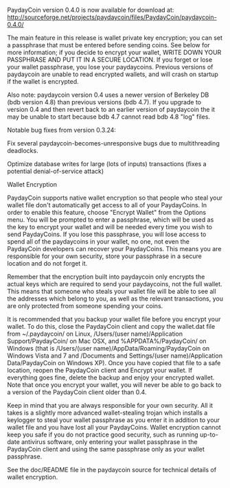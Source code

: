 PaydayCoin version 0.4.0 is now available for download at:
http://sourceforge.net/projects/paydaycoin/files/PaydayCoin/paydaycoin-0.4.0/

The main feature in this release is wallet private key encryption;
you can set a passphrase that must be entered before sending coins.
See below for more information; if you decide to encrypt your wallet,
WRITE DOWN YOUR PASSPHRASE AND PUT IT IN A SECURE LOCATION. If you
forget or lose your wallet passphrase, you lose your paydaycoins.
Previous versions of paydaycoin are unable to read encrypted wallets,
and will crash on startup if the wallet is encrypted.

Also note: paydaycoin version 0.4 uses a newer version of Berkeley DB
(bdb version 4.8) than previous versions (bdb 4.7). If you upgrade
to version 0.4 and then revert back to an earlier version of paydaycoin
the it may be unable to start because bdb 4.7 cannot read bdb 4.8
"log" files.


Notable bug fixes from version 0.3.24:

Fix several paydaycoin-becomes-unresponsive bugs due to multithreading
deadlocks.

Optimize database writes for large (lots of inputs) transactions
(fixes a potential denial-of-service attack)


Wallet Encryption

PaydayCoin supports native wallet encryption so that people who steal your
wallet file don't automatically get access to all of your PaydayCoins.
In order to enable this feature, choose "Encrypt Wallet" from the
Options menu.  You will be prompted to enter a passphrase, which
will be used as the key to encrypt your wallet and will be needed
every time you wish to send PaydayCoins.  If you lose this passphrase,
you will lose access to spend all of the paydaycoins in your wallet,
no one, not even the PaydayCoin developers can recover your PaydayCoins.
This means you are responsible for your own security, store your
passphrase in a secure location and do not forget it.

Remember that the encryption built into paydaycoin only encrypts the
actual keys which are required to send your paydaycoins, not the full
wallet.  This means that someone who steals your wallet file will
be able to see all the addresses which belong to you, as well as the
relevant transactions, you are only protected from someone spending
your coins.

It is recommended that you backup your wallet file before you
encrypt your wallet.  To do this, close the PaydayCoin client and
copy the wallet.dat file from ~/.paydaycoin/ on Linux, /Users/(user
name)/Application Support/PaydayCoin/ on Mac OSX, and %APPDATA%/PaydayCoin/
on Windows (that is /Users/(user name)/AppData/Roaming/PaydayCoin on
Windows Vista and 7 and /Documents and Settings/(user name)/Application
Data/PaydayCoin on Windows XP).  Once you have copied that file to a
safe location, reopen the PaydayCoin client and Encrypt your wallet.
If everything goes fine, delete the backup and enjoy your encrypted
wallet.  Note that once you encrypt your wallet, you will never be
able to go back to a version of the PaydayCoin client older than 0.4.

Keep in mind that you are always responsible for your own security.
All it takes is a slightly more advanced wallet-stealing trojan which
installs a keylogger to steal your wallet passphrase as you enter it
in addition to your wallet file and you have lost all your PaydayCoins.
Wallet encryption cannot keep you safe if you do not practice
good security, such as running up-to-date antivirus software, only
entering your wallet passphrase in the PaydayCoin client and using the
same passphrase only as your wallet passphrase.

See the doc/README file in the paydaycoin source for technical details
of wallet encryption.
